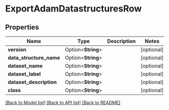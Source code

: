 # ExportAdamDatastructuresRow

## Properties

Name | Type | Description | Notes
------------ | ------------- | ------------- | -------------
**version** | Option<**String**> |  | [optional]
**data_structure_name** | Option<**String**> |  | [optional]
**dataset_name** | Option<**String**> |  | [optional]
**dataset_label** | Option<**String**> |  | [optional]
**dataset_description** | Option<**String**> |  | [optional]
**class** | Option<**String**> |  | [optional]

[[Back to Model list]](../README.md#documentation-for-models) [[Back to API list]](../README.md#documentation-for-api-endpoints) [[Back to README]](../README.md)


